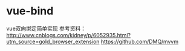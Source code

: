 # vue-bind
vue双向绑定简单实现
参考资料： http://www.cnblogs.com/kidney/p/6052935.html?utm_source=gold_browser_extension
          https://github.com/DMQ/mvvm
